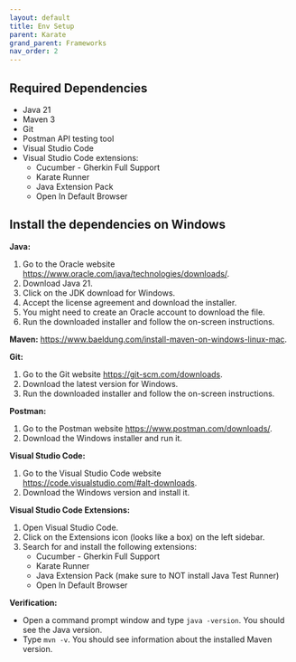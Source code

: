```yaml
---
layout: default
title: Env Setup
parent: Karate
grand_parent: Frameworks
nav_order: 2
---
```


## Required Dependencies

- Java 21
- Maven 3
- Git
- Postman API testing tool
- Visual Studio Code
- Visual Studio Code extensions:
    - Cucumber - Gherkin Full Support
    - Karate Runner
    - Java Extension Pack
    - Open In Default Browser

## Install the dependencies on Windows

**Java:**

1. Go to the Oracle website https://www.oracle.com/java/technologies/downloads/.
2. Download Java 21.
3. Click on the JDK download for Windows.
4. Accept the license agreement and download the installer.
5. You might need to create an Oracle account to download the file.
6. Run the downloaded installer and follow the on-screen instructions.

**Maven:** https://www.baeldung.com/install-maven-on-windows-linux-mac.

**Git:**

1. Go to the Git website https://git-scm.com/downloads.
2. Download the latest version for Windows.
3. Run the downloaded installer and follow the on-screen instructions.

**Postman:**

1. Go to the Postman website https://www.postman.com/downloads/.
2. Download the Windows installer and run it.

**Visual Studio Code:**

1. Go to the Visual Studio Code website https://code.visualstudio.com/#alt-downloads.
2. Download the Windows version and install it.

**Visual Studio Code Extensions:**

1. Open Visual Studio Code.
2. Click on the Extensions icon (looks like a box) on the left sidebar.
3. Search for and install the following extensions:
    - Cucumber - Gherkin Full Support
    - Karate Runner
    - Java Extension Pack (make sure to NOT install Java Test Runner)
    - Open In Default Browser

**Verification:**

- Open a command prompt window and type `java -version`. You should see the Java version.
- Type `mvn -v`. You should see information about the installed Maven version.